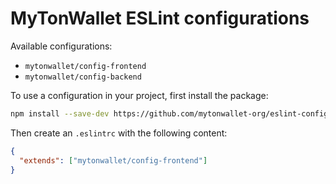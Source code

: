 # MyTonWallet ESLint configurations

Available configurations:

- `mytonwallet/config-frontend`
- `mytonwallet/config-backend`

To use a configuration in your project, first install the package:

```bash
npm install --save-dev https://github.com/mytonwallet-org/eslint-config-mytonwallet
```

Then create an `.eslintrc` with the following content:

```json
{
  "extends": ["mytonwallet/config-frontend"]
}
```
